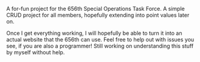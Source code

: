 A for-fun project for the 656th Special Operations Task Force. A simple CRUD project for all members, hopefully extending into point values later on.

Once I get everything working, I will hopefully be able to turn it into an actual website that the 656th can use.
Feel free to help out with issues you see, if you are also a programmer! Still working on understanding this stuff by myself without help.

